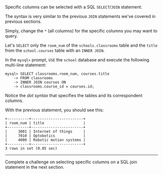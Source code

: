 Specific columns can be selected with a SQL `SELECT`/`JOIN` statement. 

The syntax is very similar to the previous `JOIN` statements we've covered in previous sections. 

Simply, change the `*` (all columns) for the specific columns you may want to query.

Let's `SELECT` only the `room_num` of the `schools.classrooms` table and the `title` from the `school.courses` table with an `INNER JOIN`.

In the `mysql>` prompt, `USE` the `school` database and execute the following multi-line statement:

```
mysql> SELECT classrooms.room_num, courses.title 
    -> FROM classrooms
    -> INNER JOIN courses ON
    -> classrooms.course_id = courses.id;
```

Notice the _dot syntax_ that specifies the tables and its correspondent columns. 

With the previous statement, you should see this: 

```
+----------+------------------------+
| room_num | title                  |
+----------+------------------------+
|     3001 | Internet of things     |
|     7010 | Optobotics             |
|     4000 | Robotic motion systems |
+----------+------------------------+
3 rows in set (0.05 sec)
```

---

Complete a challenge on selecting specific columns on a SQL join statement in the next section.